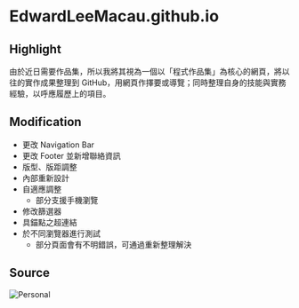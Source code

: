 # EdwardLeeMacau.github.io

## Highlight

由於近日需要作品集，所以我將其視為一個以「程式作品集」為核心的網頁，將以往的實作成果整理到 GitHub，用網頁作擇要或導覽；同時整理自身的技能與實務經驗，以呼應履歷上的項目。

## Modification

- 更改 Navigation Bar 
- 更改 Footer 並新增聯絡資訊
- 版型、版距調整
- 內部重新設計
- 自適應調整
  - 部分支援手機瀏覽
- 修改篩選器
- 具錨點之超連結
- 於不同瀏覽器進行測試
  - 部分頁面會有不明錯誤，可通過重新整理解決

## Source

![Personal](https://colorlib.com/wp/template/personal/)